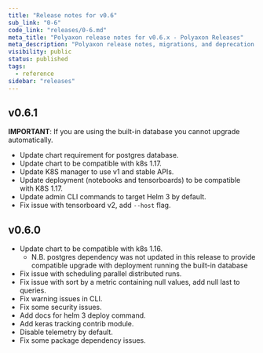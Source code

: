 ```yaml
---
title: "Release notes for v0.6"
sub_link: "0-6"
code_link: "releases/0-6.md"
meta_title: "Polyaxon release notes for v0.6.x - Polyaxon Releases"
meta_description: "Polyaxon release notes, migrations, and deprecation notes for v0.6.x."
visibility: public
status: published
tags:
  - reference
sidebar: "releases"
---
```


## v0.6.1

 **IMPORTANT**: If you are using the built-in database you cannot upgrade automatically.
 
 * Update chart requirement for postgres database.
 * Update chart to be compatible with k8s 1.17.
 * Update K8S manager to use v1 and stable APIs.
 * Update deployment (notebooks and tensorboards) to be compatible with K8S 1.17.
 * Update admin CLI commands to target Helm 3 by default.
 * Fix issue with tensorboard v2, add `--host` flag.

## v0.6.0

 * Update chart to be compatible with k8s 1.16.
    * N.B. postgres dependency was not updated in this release to provide compatible upgrade with deployment running the built-in database 
 * Fix issue with scheduling parallel distributed runs.
 * Fix issue with sort by a metric containing null values, add null last to queries.
 * Fix warning issues in CLI.
 * Fix some security issues.
 * Add docs for helm 3 deploy command.
 * Add keras tracking contrib module.
 * Disable telemetry by default.
 * Fix some package dependency issues.
